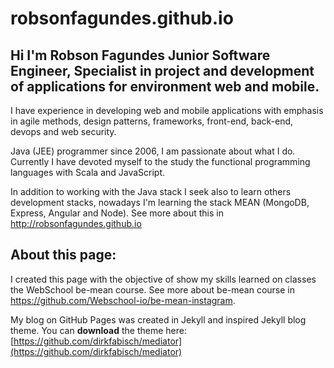 robsonfagundes.github.io
================
Hi I'm Robson Fagundes Junior Software Engineer, Specialist in project and development of applications for environment web and mobile.
----------------

I have experience in developing web and mobile applications with emphasis in agile methods, design patterns, frameworks, front-end, back-end, devops and web security.

Java (JEE) programmer since 2006, I am passionate about what I do. Currently I have devoted myself to the study the functional programming languages with Scala and JavaScript.

In addition to working with the Java stack I seek also to learn others development stacks, nowadays I'm learning the stack MEAN (MongoDB, Express, Angular and Node). See more about this in http://robsonfagundes.github.io

About this page:
----------------
I created this page with the objective of show my skills learned on classes the WebSchool be-mean course. See more about be-mean course in https://github.com/Webschool-io/be-mean-instagram.

My blog on GitHub Pages was created in Jekyll and inspired Jekyll blog theme. 
You can **download** the theme here:
[https://github.com/dirkfabisch/mediator](https://github.com/dirkfabisch/mediator) 

